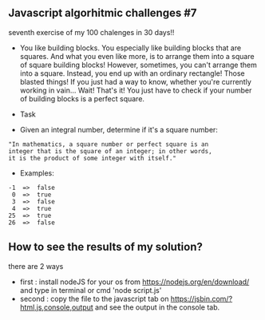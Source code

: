 ## Javascript algorhitmic challenges #7
seventh exercise of my 100 chalenges in 30 days!!
* You like building blocks. You especially like building blocks that are squares. And what you even like more, is to arrange them into a square of square building blocks!
However, sometimes, you can't arrange them into a square. Instead, you end up with an ordinary rectangle! Those blasted things! If you just had a way to know, whether you're currently working in vain… Wait! That's it! You just have to check if your number of building blocks is a perfect square.

* Task
- Given an integral number, determine if it's a square number:
```
"In mathematics, a square number or perfect square is an 
integer that is the square of an integer; in other words, 
it is the product of some integer with itself."
```
* Examples:
```
-1  =>  false
 0  =>  true
 3  =>  false
 4  =>  true
25  =>  true
26  =>  false

```

	
## How to see the results of my solution?
there are 2 ways
* first : install nodeJS for your os from https://nodejs.org/en/download/ and type in terminal or cmd 'node script.js'
* second : copy the file to the javascript tab on https://jsbin.com/?html,js,console,output and see the output in the console tab.